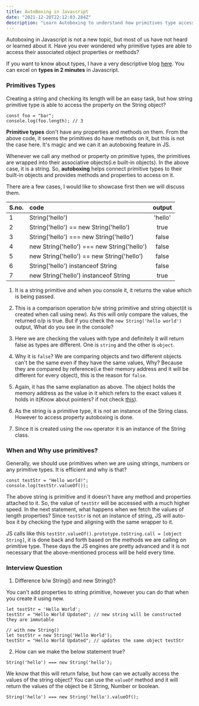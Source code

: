 ```yaml
---
title: AutoBoxing in Javascript
date: "2021-12-20T22:12:03.284Z"
description: "Learn Autoboxing to understand how primitives type access methods and properties."
---
```


Autoboxing in Javascript is not a new topic, but most of us have not heard or learned about it. Have you ever wondered why primitive types are able to access their associated object properties or methods? 

If you want to know about types, I have a very descriptive blog [here](/Types%20in%20JS/). You can excel on **types in 2 minutes** in Javascript.


### Primitives Types

Creating a string and checking its length will be an easy task, but how string primitive type is able to access the property on the String object?

```
const foo = "bar";
console.log(foo.length); // 3
```

**Primitive types** don't have any properties and methods on them. From the above code, it seems the primitives do have methods on it, but this is not the case here. It's magic and we can it an autoboxing feature in JS. 


Whenever we call any method or property on primitive types, the primitives are wrapped into their associative objects(i.e built-in objects). In the above case, it is a string. So, **autoboxing** helps connect primitive types to their built-in objects and provides methods and properties to access on it.

There are a few cases, I would like to showcase first then we will discuss them.



|S.no.| code   |      output      |
|:----|:----------|:-------------:|
|1| String('hello')|  'hello' |
|2| String('hello') == new String('hello') |    true   |
|3| String('hello') === new String('hello')  | false |
|4| new String('hello') === new String('hello') |    false   |
|5| new String('hello') == new String('hello')  | false |
|6| String('hello') instanceof String     |    false   |
|7| new String('hello') instanceof String   | true |
    

 1. It is a string primitive and when you console it, it returns the value which is being passed.

 2. This is a comparison operation b/w string primitive and string object(it is created when call using new). As this will only compare the values, the returned o/p is true. But if you check the `new String('hello world')` output, What do you see in the console?

 3. Here we are checking the values with type and definitely it will return false as types are different. One is `string` and the other is `object`.

 4. Why it is `false`? We are comparing objects and two different objects can't be the same even if they have the same values, Why? Because they are compared by reference(i.e their memory address and it will be different for every object), this is the reason for `false`.

 5. Again, it has the same explanation as above. The object holds the memory address as the value in it which refers to the exact values it holds in it(Know about pointers? if not check [this](https://stackoverflow.com/questions/518000/is-javascript-a-pass-by-reference-or-pass-by-value-language#:~:text=It's%20always%20pass%20by%20value,persist%20outside%20of%20the%20function.)).

 6. As the string is a primitive type, it is not an instance of the String class. However to access property autoboxing is done.

 7. Since it is created using the `new` operator it is an instance of the String class.

### When and Why use primitives?
Generally, we should use primitives when we are using strings, numbers or any primitive types. It is efficient and why is that? 

```
const testStr = "Hello world!";
console.log(testStr.valueOf());
```

The above string is primitive and it doesn't have any method and properties attached to it. So, the value of `testStr` will be accessed with a much higher speed. In the next statement, what happens when we fetch the values of length properties? Since `testStr` is not an instance of string, JS will auto-box it by checking the type and aligning with the same wrapper to it. 

JS calls like this `testStr.valueOf().prototype.toString.call = [object String]`, it is done back and forth based on the methods we are calling on primitive type. These days the JS engines are pretty advanced and it is not necessary that the above-mentioned process will be held every time. 

### Interview Question 

1. Difference b/w String() and new String()?

You can't add properties to string primitive, however you can do that when you create it using new.

```
let testStr = 'Hello World';
testStr = "Hello World Updated"; // new string will be constructed they are immutable

// with new String()
let testStr = new String('Hello World');
testStr = "Hello World Updated"; // updates the same object testStr
```

2. How can we make the below statement true?

```
String('hello') === new String('hello');
```
We know that this will return false, but how can we actually access the values of the string object? You can use the `valueOf` method and it will return the values of the object be it String, Number or boolean.

```
String('hello') === new String('hello').valueOf();
```




